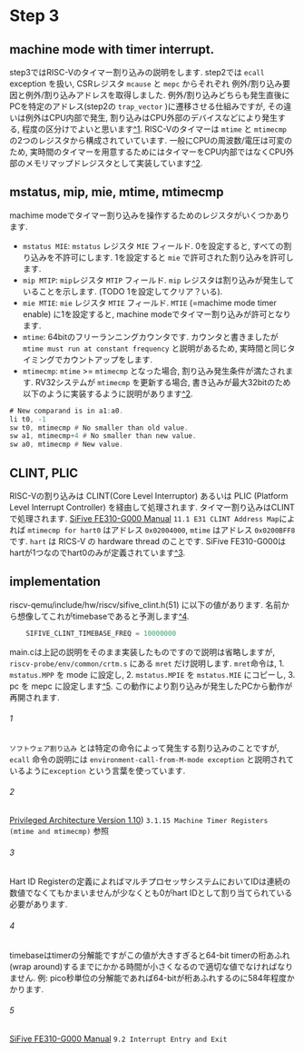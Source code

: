 # Step 3

## machine mode with timer interrupt.
step3ではRISC-Vのタイマー割り込みの説明をします. step2では `ecall` exception を扱い, CSRレジスタ `mcause` と `mepc` からそれぞれ 例外/割り込み要因と例外/割り込みアドレスを取得しました. 例外/割り込みどちらも発生直後にPCを特定のアドレス(step2の `trap_vector` )に遷移させる仕組みですが, その違いは例外はCPU内部で発生, 割り込みはCPU外部のデバイスなどにより発生する, 程度の区分けでよいと思います[^1](#1).
RISC-Vのタイマーは `mtime` と `mtimecmp` の2つのレジスタから構成されていています. 一般にCPUの周波数/電圧は可変のため, 実時間のタイマーを用意するためにはタイマーをCPU内部ではなくCPU外部のメモリマップドレジスタとして実装しています[^2](#2).  

## mstatus, mip, mie,  mtime, mtimecmp
machime modeでタイマー割り込みを操作するためのレジスタがいくつかあります.
- `mstatus MIE`: `mstatus` レジスタ  `MIE` フィールド. 0を設定すると, すべての割り込みを不許可にします. 1を設定すると `mie` で許可された割り込みを許可します.
- `mip MTIP`: `mip`レジスタ `MTIP` フィールド. `mip` レジスタは割り込みが発生していることを示します. (TODO 1を設定してクリア？いる). 
-  `mie MTIE`: `mie` レジスタ `MTIE` フィールド. `MTIE` (=machime mode timer enable) に1を設定すると, machine modeでタイマー割り込みが許可となります.
- `mtime`: 64bitのフリーランニングカウンタです. カウンタと書きましたが `mtime must run at constant frequency` と説明があるため, 実時間と同じタイミングでカウントアップをします.
- `mtimecmp`: `mtime` >= `mtimecmp` となった場合, 割り込み発生条件が満たされます. RV32システムが `mtimecmp` を更新する場合, 書き込みが最大32bitのため以下のように実装するように説明があります[^2](#2).

```asm
# New comparand is in a1:a0.
li t0, -1
sw t0, mtimecmp # No smaller than old value.
sw a1, mtimecmp+4 # No smaller than new value.
sw a0, mtimecmp # New value.
```

## CLINT, PLIC
RISC-Vの割り込みは CLINT(Core Level Interruptor) あるいは PLIC (Platform Level Interrupt Controller) を経由して処理されます. タイマー割り込みはCLINTで処理されます.
[SiFive FE310-G000 Manual](https://sifive.cdn.prismic.io/sifive%2F4d063bf8-3ae6-4db6-9843-ee9076ebadf7_fe310-g000.pdf) `11.1 E31 CLINT Address Map`によれば `mtimecmp for hart0` はアドレス `0x02004000`, `mtime` はアドレス `0x0200BFF8` です. `hart` は RICS-V の hardware thread のことです. SiFive FE310-G000はhartが1つなのでhart0のみが定義されています[^3](3).

## implementation
riscv-qemu/include/hw/riscv/sifive_clint.h(51) に以下の値があります. 名前から想像してこれがtimebaseであると予測します[^4](4).
```c
    SIFIVE_CLINT_TIMEBASE_FREQ = 10000000
```
main.cは上記の説明をそのまま実装したものですので説明は省略しますが, `riscv-probe/env/common/crtm.s` にある `mret` だけ説明します. `mret`命令は, 1. `mstatus.MPP` を mode に設定し, 2. `mstatus.MPIE` を `mstatus.MIE` にコピーし, 3. pc を mepc に設定します[^5](5). この動作により割り込みが発生したPCから動作が再開されます.

###### 1
`ソフトウェア割り込み` とは特定の命令によって発生する割り込みのことですが, `ecall` 命令の説明には `environment-call-from-M-mode exception` と説明されているように`exception` という言葉を使っています.

###### 2
[Privileged Architecture Version 1.10](https://github.com/riscv/riscv-isa-manual/blob/master/release/riscv-privileged-v1.10.pdf)) `3.1.15 Machine Timer Registers (mtime and mtimecmp)` 参照

###### 3
Hart ID Registerの定義によればマルチプロセッサシステムにおいてIDは連続の数値でなくてもかまいませんが少なくとも0がhart IDとして割り当てられている必要があります.

###### 4
timebaseはtimerの分解能ですがこの値が大きすぎると64-bit timerの桁あふれ(wrap around)するまでにかかる時間が小さくなるので適切な値でなければなりません. 例: pico秒単位の分解能であれば64-bitが桁あふれするのに584年程度かかります.

###### 5
[SiFive FE310-G000 Manual](https://sifive.cdn.prismic.io/sifive%2F4d063bf8-3ae6-4db6-9843-ee9076ebadf7_fe310-g000.pdf) `9.2 Interrupt Entry and Exit`

